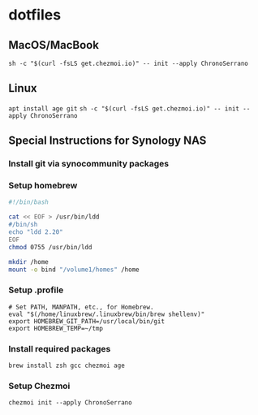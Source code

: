 # dotfiles

## MacOS/MacBook
`sh -c "$(curl -fsLS get.chezmoi.io)" -- init --apply ChronoSerrano`

## Linux
`apt install age git`
`sh -c "$(curl -fsLS get.chezmoi.io)" -- init --apply ChronoSerrano`

## Special Instructions for Synology NAS
### Install git via synocommunity packages
### Setup homebrew
```bash
#!/bin/bash

cat << EOF > /usr/bin/ldd
#/bin/sh
echo "ldd 2.20"
EOF
chmod 0755 /usr/bin/ldd

mkdir /home
mount -o bind "/volume1/homes" /home
```

### Setup .profile
```
# Set PATH, MANPATH, etc., for Homebrew.
eval "$(/home/linuxbrew/.linuxbrew/bin/brew shellenv)"
export HOMEBREW_GIT_PATH=/usr/local/bin/git
export HOMEBREW_TEMP=~/tmp
```

### Install required packages
`brew install zsh gcc chezmoi age`

### Setup Chezmoi
`chezmoi init --apply ChronoSerrano`
